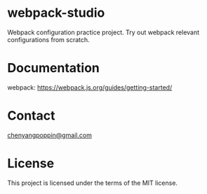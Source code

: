 # webpack-studio
Webpack configuration practice project. Try out webpack relevant configurations from scratch.

# Documentation
webpack: https://webpack.js.org/guides/getting-started/

# Contact
chenyangpoppin@gmail.com

# License
This project is licensed under the terms of the MIT license.

